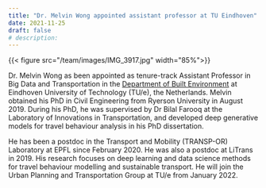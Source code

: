 ```yaml
---
title: "Dr. Melvin Wong appointed assistant professor at TU Eindhoven"
date: 2021-11-25
draft: false
# description:
---
```


{{< figure src="/team/images/IMG_3917.jpg" width="85%">}}

<!--more-->

Dr. Melvin Wong as been appointed as tenure-track Assistant Professor in Big Data and Transportation in the [Department of Built Environment](https://www.tue.nl/en/our-university/departments/built-environment/) at Eindhoven University of Technology (TU/e), the Netherlands. Melvin obtained his PhD in Civil Engineering from Ryerson University in August 2019. During his PhD, he was supervised by Dr Bilal Farooq at the Laboratory of Innovations in Transportation, and developed deep generative models for travel behaviour analysis in his PhD dissertation.

He has been a postdoc in the Transport and Mobility (TRANSP-OR) Laboratory at EPFL since February 2020. He was also a postdoc at LiTrans in 2019. His research focuses on deep learning and data science methods for travel behaviour modelling and sustainable transport. He will join the Urban Planning and Transportation Group at TU/e from January 2022.
